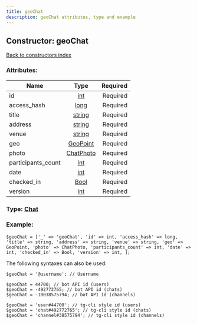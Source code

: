 ```yaml
---
title: geoChat
description: geoChat attributes, type and example
---
```

## Constructor: geoChat  
[Back to constructors index](index.md)



### Attributes:

| Name     |    Type       | Required |
|----------|:-------------:|---------:|
|id|[int](../types/int.md) | Required|
|access\_hash|[long](../types/long.md) | Required|
|title|[string](../types/string.md) | Required|
|address|[string](../types/string.md) | Required|
|venue|[string](../types/string.md) | Required|
|geo|[GeoPoint](../types/GeoPoint.md) | Required|
|photo|[ChatPhoto](../types/ChatPhoto.md) | Required|
|participants\_count|[int](../types/int.md) | Required|
|date|[int](../types/int.md) | Required|
|checked\_in|[Bool](../types/Bool.md) | Required|
|version|[int](../types/int.md) | Required|



### Type: [Chat](../types/Chat.md)


### Example:

```
$geoChat = ['_' => 'geoChat', 'id' => int, 'access_hash' => long, 'title' => string, 'address' => string, 'venue' => string, 'geo' => GeoPoint, 'photo' => ChatPhoto, 'participants_count' => int, 'date' => int, 'checked_in' => Bool, 'version' => int, ];
```  

The following syntaxes can also be used:

```
$geoChat = '@username'; // Username

$geoChat = 44700; // bot API id (users)
$geoChat = -492772765; // bot API id (chats)
$geoChat = -10038575794; // bot API id (channels)

$geoChat = 'user#44700'; // tg-cli style id (users)
$geoChat = 'chat#492772765'; // tg-cli style id (chats)
$geoChat = 'channel#38575794'; // tg-cli style id (channels)
```